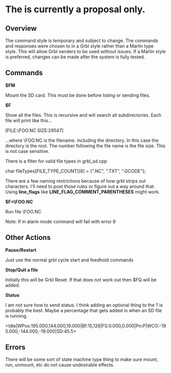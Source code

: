 # The is currently a proposal only.

## Overview

The command style is temporary and subject to change. The commands and responses were chosen to in a Grbl style rather than a Marlin type style. This will allow Grbl senders to be used without issues. If a Marlin style is preferred, changes can be made after the system is fully tested.

## Commands

**$FM**

Mount the SD card. This must be done before listing or sending files.

**$F**

Show all the files. This is recursive and will search all subdirectories. Each file will print like this...

[FILE:\FOO.NC SIZE:29547]

...where \FOO.NC is the filename. including the directory. In this case the directory is the root. The number following the file name is the file size. This is not case sensitive. 

There is a filter for valid file types in grbl_sd.cpp

char fileTypes[FILE_TYPE_COUNT][8] = {".NC", ".TXT", ".GCODE"}; 

There are a few naming restrictions because of how grbl strips out characters. I'll need to post those rules or figure out a way around that. Using **line_flags** like **LINE_FLAG_COMMENT_PARENTHESES** might work.

**$F=\FOO.NC**

Run file \FOO.NC 

Note: If in alarm mode command will fail with error 9

## Other Actions

**Pause/Restart**

Just use the normal grbl cycle start and feedhold commands

**Stop/Quit a file**

Initially this will be Grbl Reset. If that does not work out then $FQ will be added.

**Status**

I am not sure how to send status. I think adding an optional thing to the ? is probably the best. Maybe a percentage that gets added in when an SD file is running.

<Idle|WPos:195.000,144.000,19.000|Bf:15,128|FS:0.000,0.000|Pn:P|WCO:-195.000,-144.000,-19.000|SD:45.5>
 

## Errors

There will be some sort of state machine type thing to make sure mount, run, unmount, etc do not cause undesirable effects.


